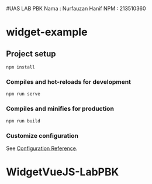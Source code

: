 #UAS LAB PBK
Nama : Nurfauzan Hanif
NPM  : 213510360      
# widget-example

## Project setup
```
npm install
```

### Compiles and hot-reloads for development
```
npm run serve
```

### Compiles and minifies for production
```
npm run build
```

### Customize configuration
See [Configuration Reference](https://cli.vuejs.org/config/).
# WidgetVueJS-LabPBK

